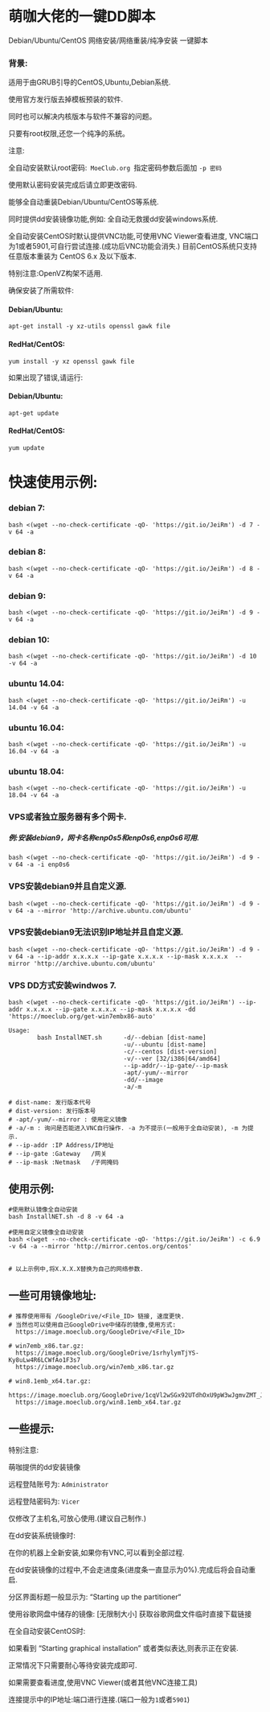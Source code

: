 # 萌咖大佬的一键DD脚本
Debian/Ubuntu/CentOS 网络安装/网络重装/纯净安装 一键脚本


### 背景:
适用于由GRUB引导的CentOS,Ubuntu,Debian系统.

使用官方发行版去掉模板预装的软件.

同时也可以解决内核版本与软件不兼容的问题。

只要有root权限,还您一个纯净的系统。

注意:

全自动安装默认root密码:```  MoeClub.org  ```指定密码参数后面加 ```-p 密码```

使用默认密码安装完成后请立即更改密码.

能够全自动重装Debian/Ubuntu/CentOS等系统.

同时提供dd安装镜像功能,例如: 全自动无救援dd安装windows系统.

全自动安装CentOS时默认提供VNC功能,可使用VNC Viewer查看进度,
VNC端口为1或者5901,可自行尝试连接.(成功后VNC功能会消失.)
目前CentOS系统只支持任意版本重装为 CentOS 6.x 及以下版本.

特别注意:OpenVZ构架不适用.

确保安装了所需软件:
#### Debian/Ubuntu:
```
apt-get install -y xz-utils openssl gawk file
```
#### RedHat/CentOS:
```
yum install -y xz openssl gawk file
```
如果出现了错误,请运行:
#### Debian/Ubuntu:
```
apt-get update
```
#### RedHat/CentOS:
```
yum update
```
# 快速使用示例:

### debian 7:
```
bash <(wget --no-check-certificate -qO- 'https://git.io/JeiRm') -d 7 -v 64 -a
```
### debian 8:
```
bash <(wget --no-check-certificate -qO- 'https://git.io/JeiRm') -d 8 -v 64 -a
```
### debian 9:
```
bash <(wget --no-check-certificate -qO- 'https://git.io/JeiRm') -d 9 -v 64 -a
```
### debian 10:
```
bash <(wget --no-check-certificate -qO- 'https://git.io/JeiRm') -d 10 -v 64 -a
```
### ubuntu 14.04:
```
bash <(wget --no-check-certificate -qO- 'https://git.io/JeiRm') -u 14.04 -v 64 -a
```
### ubuntu 16.04:
```
bash <(wget --no-check-certificate -qO- 'https://git.io/JeiRm') -u 16.04 -v 64 -a
```
### ubuntu 18.04:
```
bash <(wget --no-check-certificate -qO- 'https://git.io/JeiRm') -u 18.04 -v 64 -a
```
### VPS或者独立服务器有多个网卡.
##### 例:安装debian9，网卡名称enp0s5和enp0s6,enp0s6可用.
```
bash <(wget --no-check-certificate -qO- 'https://git.io/JeiRm') -d 9 -v 64 -a -i enp0s6
```
### VPS安装debian9并且自定义源.
```
bash <(wget --no-check-certificate -qO- 'https://git.io/JeiRm') -d 9 -v 64 -a --mirror 'http://archive.ubuntu.com/ubuntu'
```
### VPS安装debian9无法识别IP地址并且自定义源.
```
bash <(wget --no-check-certificate -qO- 'https://git.io/JeiRm') -d 9 -v 64 -a --ip-addr x.x.x.x --ip-gate x.x.x.x --ip-mask x.x.x.x  --mirror 'http://archive.ubuntu.com/ubuntu'
```
### VPS DD方式安装windwos 7.
```
bash <(wget --no-check-certificate -qO- 'https://git.io/JeiRm') --ip-addr x.x.x.x --ip-gate x.x.x.x --ip-mask x.x.x.x -dd 'https://moeclub.org/get-win7embx86-auto'
```

```
Usage:
        bash InstallNET.sh      -d/--debian [dist-name]
                                -u/--ubuntu [dist-name]
                                -c/--centos [dist-version]
                                -v/--ver [32/i386|64/amd64]
                                --ip-addr/--ip-gate/--ip-mask
                                -apt/-yum/--mirror
                                -dd/--image
                                -a/-m
 
# dist-name: 发行版本代号
# dist-version: 发行版本号
# -apt/-yum/--mirror : 使用定义镜像
# -a/-m : 询问是否能进入VNC自行操作. -a 为不提示(一般用于全自动安装), -m 为提示.
# --ip-addr :IP Address/IP地址
# --ip-gate :Gateway   /网关
# --ip-mask :Netmask   /子网掩码
```
## 使用示例:
```
#使用默认镜像全自动安装
bash InstallNET.sh -d 8 -v 64 -a
 
#使用自定义镜像全自动安装
bash <(wget --no-check-certificate -qO- 'https://git.io/JeiRm') -c 6.9 -v 64 -a --mirror 'http://mirror.centos.org/centos'
 
 
# 以上示例中,将X.X.X.X替换为自己的网络参数.
```
## 一些可用镜像地址:
```
# 推荐使用带有 /GoogleDrive/<File_ID> 链接, 速度更快.
# 当然也可以使用自己GoogleDrive中储存的镜像,使用方式:
  https://image.moeclub.org/GoogleDrive/<File_ID>
 
# win7emb_x86.tar.gz:
  https://image.moeclub.org/GoogleDrive/1srhylymTjYS-Ky8uLw4R6LCWfAo1F3s7 
  https://image.moeclub.org/win7emb_x86.tar.gz
 
# win8.1emb_x64.tar.gz:
  https://image.moeclub.org/GoogleDrive/1cqVl2wSGx92UTdhOxU9pW3wJgmvZMT_J
  https://image.moeclub.org/win8.1emb_x64.tar.gz
```
## 一些提示:

特别注意:

萌咖提供的dd安装镜像

远程登陆账号为: ```Administrator```

远程登陆密码为: ```Vicer```

仅修改了主机名,可放心使用.(建议自己制作.)

在dd安装系统镜像时:

在你的机器上全新安装,如果你有VNC,可以看到全部过程.

在dd安装镜像的过程中,不会走进度条(进度条一直显示为0%).完成后将会自动重启.

分区界面标题一般显示为: “Starting up the partitioner“

使用谷歌网盘中储存的镜像: [无限制大小] 获取谷歌网盘文件临时直接下载链接

在全自动安装CentOS时:

如果看到 “Starting graphical installation” 或者类似表达,则表示正在安装.

正常情况下只需要耐心等待安装完成即可.

如果需要查看进度,使用VNC Viewer(或者其他VNC连接工具)

连接提示中的IP地址:端口进行连接.(端口一般为```1```或者```5901```)

